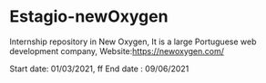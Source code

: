 # Estagio-newOxygen

Internship repository in New Oxygen,
It is a large Portuguese web development company,
Website:https://newoxygen.com/

Start date: 01/03/2021,
ff
End date : 09/06/2021
